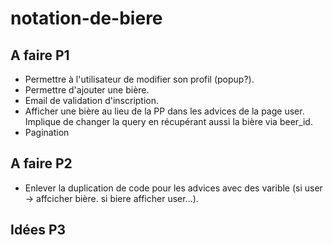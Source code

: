 # notation-de-biere

## A faire P1
- Permettre à l'utilisateur de modifier son profil (popup?).
- Permettre d'ajouter une bière.
- Email de validation d'inscription.
- Afficher une bière au lieu de la PP dans les advices de la page user. Implique de changer la query en récupérant aussi la bière via beer_id.
- Pagination

## A faire P2
- Enlever la duplication de code pour les advices avec des varible (si user -> affcicher bière. si biere afficher user...).

## Idées P3